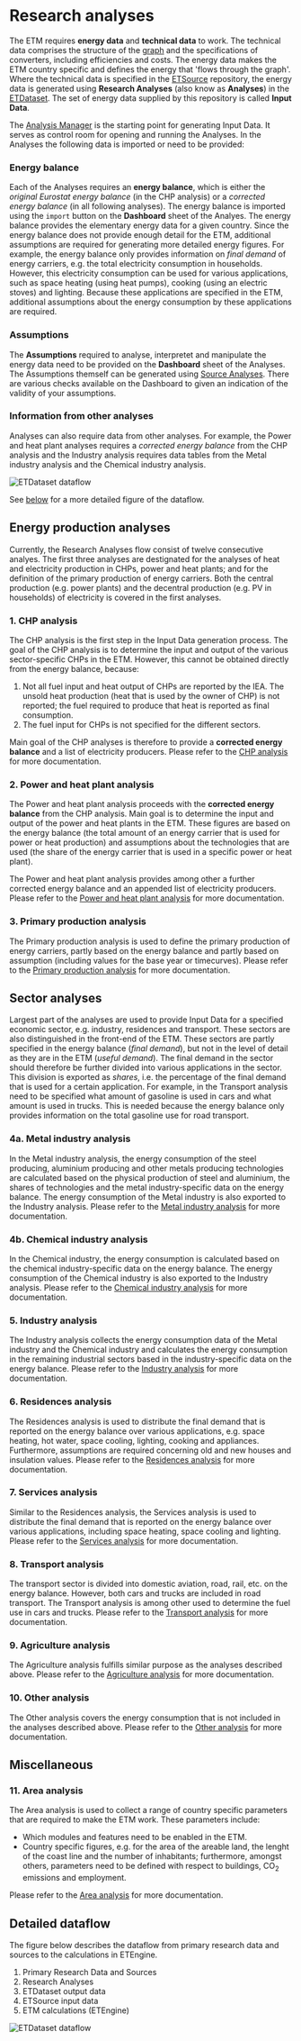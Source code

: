 # Research analyses

The ETM requires **energy data** and **technical data** to work. The technical data comprises the structure of the [graph](https://github.com/quintel/documentation#the-energy-calculation) and the specifications of converters, including efficiencies and costs. The energy data makes the ETM country specific and defines the energy that 'flows through the graph'. Where the technical data is specified in the [ETSource](https://github.com/quintel/etsource) repository, the energy data is generated using **Research Analyses** (also know as **Analyses**) in the [ETDataset](https://github.com/quintel/etdataset). The set of energy data supplied by this repository is called **Input Data**.

The [Analysis Manager](../analysis_manager.xlsx) is the starting point for generating Input Data. It serves as control room for opening and running the Analyses. In the Analyses the following data is imported or need to be provided:


### Energy balance

Each of the Analyses requires an **energy balance**, which is either the *original Eurostat energy balance* (in the CHP analysis) or a *corrected energy balance* (in all following analyses). The energy balance is imported using the `import` button on the **Dashboard** sheet of the Analyes.
The energy balance provides the elementary energy data for a given country. Since the energy balance does not provide enough detail for the ETM, additional assumptions are required for generating more detailed energy figures.
For example, the energy balance only provides information on *final demand* of energy carriers, e.g. the total electricity consumption in households. However, this electricity consumption can be used for various applications, such as space heating (using heat pumps), cooking (using an electric stoves) and lighting. Because these applications are specified in the ETM, additional assumptions about the energy consumption by these applications are required.


### Assumptions

The **Assumptions** required to analyse, interpretet and manipulate the energy data need to be provided on the **Dashboard** sheet of the Analyses. The Assumptions themself can be generated using [Source Analyses](../source_analyses). There are various checks available on the Dashboard to given an indication of the validity of your assumptions.


### Information from other analyses

Analyses can also require data from other analyses. For example, the Power and heat plant analyses requires a *corrected energy balance* from the CHP analysis and the Industry analysis requires data tables from the Metal industry analysis and the Chemical industry analysis.

![ETDataset dataflow](../documentation/dataflow.png)

See [below](#detailed-below) for a more detailed figure of the dataflow.


## Energy production analyses

Currently, the Research Analyses flow consist of twelve consecutive analyes. The first three analyses are destignated for the analyses of heat and electricity production in CHPs, power and heat plants; and for the definition of the primary production of energy carriers. Both the central production (e.g. power plants) and the decentral production (e.g. PV in households) of electricity is covered in the first analyses.


### 1. CHP analysis

The CHP analysis is the first step in the Input Data generation process. The goal of the CHP analysis is to determine the input and output of the various sector-specific CHPs in the ETM. However, this cannot be obtained directly from the energy balance, because:

1. Not all fuel input and heat output of CHPs are reported by the IEA. The unsold heat production (heat that is used by the owner of CHP) is not reported; the fuel required to produce that heat is reported as final consumption.
2. The fuel input for CHPs is not specified for the different sectors.

Main goal of the CHP analyses is therefore to provide a **corrected energy balance** and a list of electricity producers. Please refer to the [CHP analysis](1_chp_analysis.xlsx) for more documentation.

<!-- Additional documentation is available for internal use on `~/Dropbox/Quintel/Projects/Restructure Research Dataset/Etdataset/Research Analyses/analyses/1_chp/Documentation/20130917 Documentation CHP analysis.docx`. -->


### 2. Power and heat plant analysis

The Power and heat plant analysis proceeds with the **corrected energy balance** from the CHP analysis. Main goal is to determine the input and output of the power and heat plants in the ETM. These figures are based on the energy balance (the total amount of an energy carrier that is used for power or heat production) and assumptions about the technologies that are used (the share of the energy carrier that is used in a specific power or heat plant).

The Power and heat plant analysis provides among other a further corrected energy balance and an appended list of electricity producers. Please refer to the [Power and heat plant analysis](2_power_and_heat_plant.xlsx) for more documentation.

<!-- Additional documentation is available for internal use on `~/Dropbox/Quintel/Projects/Restructure Research Dataset/Etdataset/Research Analyses/analyses/2_power_and_heat_plant/Documentation/20130830 Documentation Power and heat plant analysis.docx`. -->


### 3. Primary production analysis

The Primary production analysis is used to define the primary production of energy carriers, partly based on the energy balance and partly based on assumption (including values for the base year or timecurves). Please refer to the [Primary production analysis](3_primary_production_analysis.xlsx) for more documentation.


## Sector analyses

Largest part of the analyses are used to provide Input Data for a specified economic sector, e.g. industry, residences and transport. These sectors are also distinguished in the front-end of the ETM. These sectors are partly specified in the energy balance (*final demand*), but not in the level of detail as they are in the ETM (*useful demand*). The final demand in the sector should therefore be further divided into various applications in the sector. This division is exported as *shares*, i.e. the percentage of the final demand that is used for a certain application. For example, in the Transport analysis need to be specified what amount of gasoline is used in cars and what amount is used in trucks. This is needed because the energy balance only provides information on the total gasoline use for road transport.


### 4a. Metal industry analysis

In the Metal industry analysis, the energy consumption of the steel producing, aluminium producing and other metals producing technologies are calculated based on the physical production of steel and aluminium, the shares of technologies and the metal industry-specific data on the energy balance. The energy consumption of the Metal industry is also exported to the Industry analysis. Please refer to the [Metal industry analysis](4a_metal_industry_analysis.xlsx) for more documentation.


### 4b. Chemical industry analysis

In the Chemical industry, the energy consumption is calculated based on the chemical industry-specific data on the energy balance. The energy consumption of the Chemical industry is also exported to the Industry analysis. Please refer to the [Chemical industry analysis](4b_chemical_industry_analysis.xlsx) for more documentation.


### 5. Industry analysis

The Industry analysis collects the energy consumption data of the Metal industry and the Chemical industry and calculates the energy consumption in the remaining industrial sectors based in the industry-specific data on the energy balance. Please refer to the [Industry analysis](5_industry_analysis.xlsx) for more documentation.


### 6. Residences analysis

The Residences analysis is used to distribute the final demand that is reported on the energy balance over various applications, e.g. space heating, hot water, space cooling, lighting, cooking and appliances. Furthermore, assumptions are required concerning old and new houses and insulation values. Please refer to the [Residences analysis](6_residences_analysis.xlsx) for more documentation.


### 7. Services analysis

Similar to the Residences analysis, the Services analysis is used to distribute the final demand that is reported on the energy balance over various applications, including space heating, space cooling and lighting. Please refer to the [Services analysis](7_services_analysis.xlsx) for more documentation.


### 8. Transport analysis

The transport sector is divided into domestic aviation, road, rail, etc. on the energy balance. However, both cars and trucks are included in road transport. The Transport analysis is among other used to determine the fuel use in cars and trucks. Please refer to the [Transport analysis](8_transport_analysis.xlsx) for more documentation.


### 9. Agriculture analysis

The Agriculture analysis fulfills similar purpose as the analyses described above. Please refer to the [Agriculture analysis](9_agriculture_analysis.xlsx) for more documentation.


### 10. Other analysis

The Other analysis covers the energy consumption that is not included in the analyses described above. Please refer to the [Other analysis](10_other_analysis.xlsx) for more documentation.


## Miscellaneous

### 11. Area analysis

The Area analysis is used to collect a range of country specific parameters that are required to make the ETM work. These parameters include:

- Which modules and features need to be enabled in the ETM.
- Country specific figures, e.g. for the area of the areable land, the lenght of the coast line and the number of inhabitants; furthermore, amongst others, parameters need to be defined with respect to buildings, CO<sub>2</sub> emissions and employment.

Please refer to the [Area analysis](11_area_analysis.xlsx) for more documentation.


## Detailed dataflow

The figure below describes the dataflow from primary research data and sources to the calculations in ETEngine.

1. Primary Research Data and Sources
2. Research Analyses
3. ETDataset output data
4. ETSource input data
5. ETM calculations (ETEngine)

![ETDataset dataflow](../documentation/dataflow_detailed.png)
